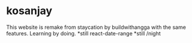# kosanjay
This website is remake from staycation by buildwithangga with the same features. Learning by doing.
*still react-date-range
*still /night
